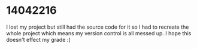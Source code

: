 # 14042216

I lost my project but still had the source code for it so I had to recreate the whole project which means my version control is all messed up.
I hope this doesn't effect my grade :(
